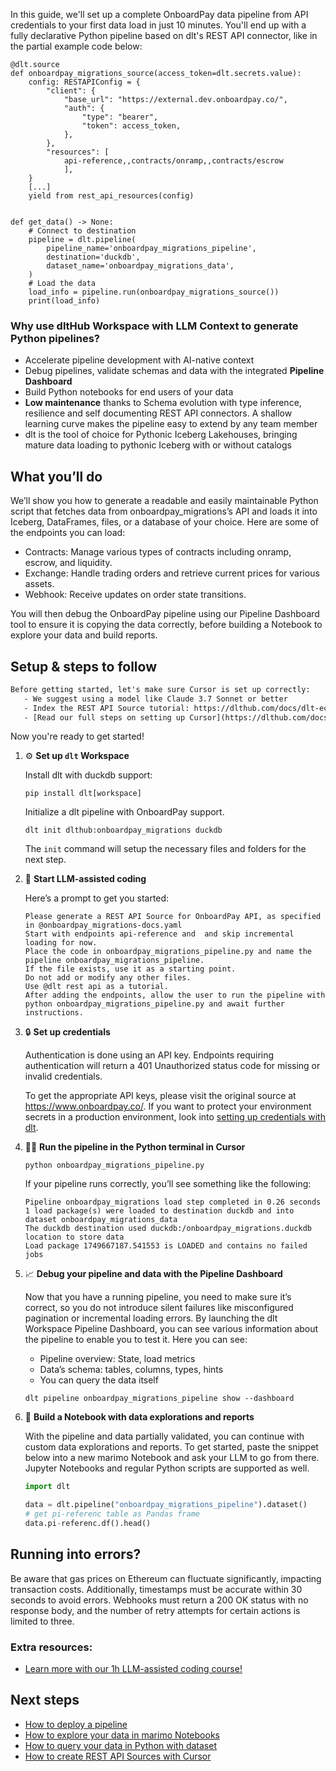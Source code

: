 In this guide, we'll set up a complete OnboardPay data pipeline from API credentials to your first data load in just 10 minutes. You'll end up with a fully declarative Python pipeline based on dlt's REST API connector, like in the partial example code below:

```python-outcome
@dlt.source
def onboardpay_migrations_source(access_token=dlt.secrets.value):
    config: RESTAPIConfig = {
        "client": {
            "base_url": "https://external.dev.onboardpay.co/",
            "auth": {
                "type": "bearer",
                "token": access_token,
            },
        },
        "resources": [
            api-reference,,contracts/onramp,,contracts/escrow
            ],
    }
    [...]
    yield from rest_api_resources(config)


def get_data() -> None:
    # Connect to destination
    pipeline = dlt.pipeline(
        pipeline_name='onboardpay_migrations_pipeline',
        destination='duckdb',
        dataset_name='onboardpay_migrations_data', 
    )
    # Load the data
    load_info = pipeline.run(onboardpay_migrations_source())
    print(load_info) 
```

### Why use dltHub Workspace with LLM Context to generate Python pipelines?

- Accelerate pipeline development with AI-native context
- Debug pipelines, validate schemas and data with the integrated **Pipeline Dashboard**
- Build Python notebooks for end users of your data
- **Low maintenance** thanks to Schema evolution with type inference, resilience and self documenting REST API connectors. A shallow learning curve makes the pipeline easy to extend by any team member
- dlt is the tool of choice for Pythonic Iceberg Lakehouses, bringing mature data loading to pythonic Iceberg with or without catalogs

## What you’ll do

We’ll show you how to generate a readable and easily maintainable Python script that fetches data from onboardpay_migrations’s API and loads it into Iceberg, DataFrames, files, or a database of your choice. Here are some of the endpoints you can load:

- Contracts: Manage various types of contracts including onramp, escrow, and liquidity.
- Exchange: Handle trading orders and retrieve current prices for various assets.
- Webhook: Receive updates on order state transitions.

You will then debug the OnboardPay pipeline using our Pipeline Dashboard tool to ensure it is copying the data correctly, before building a Notebook to explore your data and build reports.

## Setup & steps to follow

```default
Before getting started, let's make sure Cursor is set up correctly:
   - We suggest using a model like Claude 3.7 Sonnet or better
   - Index the REST API Source tutorial: https://dlthub.com/docs/dlt-ecosystem/verified-sources/rest_api/ and add it to context as **@dlt rest api**
   - [Read our full steps on setting up Cursor](https://dlthub.com/docs/dlt-ecosystem/llm-tooling/cursor-restapi#23-configuring-cursor-with-documentation)
```

Now you're ready to get started!

1. ⚙️ **Set up `dlt` Workspace**
    
    Install dlt with duckdb support:
    ```shell
    pip install dlt[workspace]
    ```

    Initialize a dlt pipeline with OnboardPay support.
    ```shell
    dlt init dlthub:onboardpay_migrations duckdb
    ```

    The `init` command will setup the necessary files and folders for the next step.
    
2. 🤠 **Start LLM-assisted coding**
    
    Here’s a prompt to get you started:
    
    ```prompt
    Please generate a REST API Source for OnboardPay API, as specified in @onboardpay_migrations-docs.yaml 
    Start with endpoints api-reference and  and skip incremental loading for now. 
    Place the code in onboardpay_migrations_pipeline.py and name the pipeline onboardpay_migrations_pipeline. 
    If the file exists, use it as a starting point. 
    Do not add or modify any other files. 
    Use @dlt rest api as a tutorial. 
    After adding the endpoints, allow the user to run the pipeline with python onboardpay_migrations_pipeline.py and await further instructions.
    ```

    
3. 🔒 **Set up credentials** 
    
    Authentication is done using an API key. Endpoints requiring authentication will return a 401 Unauthorized status code for missing or invalid credentials.
    
    To get the appropriate API keys, please visit the original source at https://www.onboardpay.co/.
    If you want to protect your environment secrets in a production environment, look into [setting up credentials with dlt](https://dlthub.com/docs/walkthroughs/add_credentials).
    
4. 🏃‍♀️ **Run the pipeline in the Python terminal in Cursor**
    
    ```shell
    python onboardpay_migrations_pipeline.py
    ```
    
    If your pipeline runs correctly, you’ll see something like the following:
    
    ```shell
    Pipeline onboardpay_migrations load step completed in 0.26 seconds
    1 load package(s) were loaded to destination duckdb and into dataset onboardpay_migrations_data
    The duckdb destination used duckdb:/onboardpay_migrations.duckdb location to store data
    Load package 1749667187.541553 is LOADED and contains no failed jobs
    ```
    
5. 📈 **Debug your pipeline and data with the Pipeline Dashboard**

    Now that you have a running pipeline, you need to make sure it’s correct, so you do not introduce silent failures like misconfigured pagination or incremental loading errors. By launching the dlt Workspace Pipeline Dashboard, you can see various information about the pipeline to enable you to test it. Here you can see:
    - Pipeline overview: State, load metrics
    - Data’s schema: tables, columns, types, hints
    - You can query the data itself
    
    ```shell
    dlt pipeline onboardpay_migrations_pipeline show --dashboard
    ```
    
6. 🐍 **Build a Notebook with data explorations and reports**

    With the pipeline and data partially validated, you can continue with custom data explorations and reports. To get started, paste the snippet below into a new marimo Notebook and ask your LLM to go from there. Jupyter Notebooks and regular Python scripts are supported as well.

    
    ```python
    import dlt

   data = dlt.pipeline("onboardpay_migrations_pipeline").dataset()
   # get pi-referenc table as Pandas frame
   data.pi-referenc.df().head()
    ```

## Running into errors?

Be aware that gas prices on Ethereum can fluctuate significantly, impacting transaction costs. Additionally, timestamps must be accurate within 30 seconds to avoid errors. Webhooks must return a 200 OK status with no response body, and the number of retry attempts for certain actions is limited to three.

### Extra resources:

- [Learn more with our 1h LLM-assisted coding course!](https://www.youtube.com/watch?v=GGid70rnJuM)

## Next steps

- [How to deploy a pipeline](https://dlthub.com/docs/walkthroughs/deploy-a-pipeline)
- [How to explore your data in marimo Notebooks](https://dlthub.com/docs/general-usage/dataset-access/marimo)
- [How to query your data in Python with dataset](https://dlthub.com/docs/general-usage/dataset-access/dataset)
- [How to create REST API Sources with Cursor](https://dlthub.com/docs/dlt-ecosystem/llm-tooling/cursor-restapi)